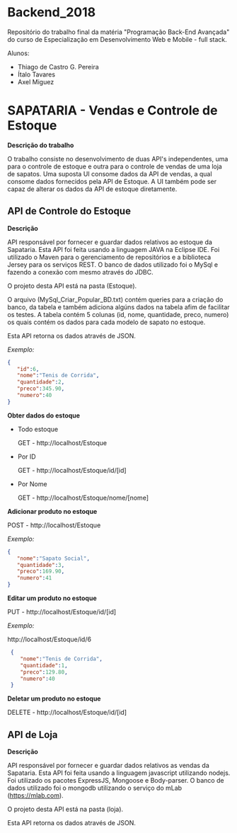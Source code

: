 # Backend_2018
Repositório do trabalho final da matéria "Programação Back-End Avançada" do curso de Especialização em Desenvolvimento Web e Mobile - full stack.

Alunos:
- Thiago de Castro G. Pereira
- Ítalo Tavares
- Axel Miguez

# SAPATARIA - Vendas e Controle de Estoque

__Descrição do trabalho__

O trabalho consiste no desenvolvimento de duas API's independentes, uma para o controle de estoque e outra para o controle de vendas de uma loja de sapatos. Uma suposta UI consome dados da API de vendas, a qual consome dados fornecidos pela API de Estoque. A UI também pode ser capaz de alterar os dados da API de estoque diretamente.


## API de Controle do Estoque

__Descrição__

API responsável por fornecer e guardar dados relativos ao estoque da Sapataria. Esta API foi feita usando a linguagem JAVA na Eclipse IDE. Foi utilizado o Maven para o gerenciamento de repositórios e a biblioteca Jersey para os serviços REST. O banco de dados utilizado foi o MySql e fazendo a conexão com mesmo através do JDBC.

O projeto desta API está na pasta (Estoque).

O arquivo (MySql_Criar_Popular_BD.txt) contém queries para a criação do banco, da tabela e também adiciona algúns dados na tabela afim de facilitar os testes. A tabela contém 5 colunas (id, nome, quantidade, preco, numero) os quais contém os dados para cada modelo de sapato no estoque.

Esta API retorna os dados através de JSON.

_Exemplo:_
   
   ```json
   {
      "id":6,
      "nome":"Tenis de Corrida",
      "quantidade":2,
      "preco":345.90,
      "numero":40
   }
   ```

__Obter dados do estoque__

- Todo estoque

  GET - http://localhost/Estoque
  
- Por ID

  GET - http://localhost/Estoque/id/[id]
  
- Por Nome

  GET - http://localhost/Estoque/nome/[nome]
  
 __Adicionar produto no estoque__
  
  POST - http://localhost/Estoque
   
   _Exemplo:_
   
   ```json
   {
      "nome":"Sapato Social",
      "quantidade":3,
      "preco":169.90,
      "numero":41
   }  
   ```

__Editar um produto no estoque__

   PUT - http://localhost/Estoque/id/[id]
  
   _Exemplo:_
   
   http://localhost/Estoque/id/6
   
  ```json
   {
      "nome":"Tenis de Corrida",
      "quantidade":1,
      "preco":129.80,
      "numero":40
   }
   ```
   
__Deletar um produto no estoque__

  DELETE - http://localhost/Estoque/id/[id]
  
  
  ## API de Loja
  
  __Descrição__

API responsável por fornecer e guardar dados relativos as vendas da Sapataria. Esta API foi feita usando a linguagem javascript utilizando nodejs. Foi utilizado os pacotes ExpressJS, Mongoose e Body-parser. O banco de dados utilizado foi o mongodb utilizando o serviço do mLab (https://mlab.com).

O projeto desta API está na pasta (loja).

Esta API retorna os dados através de JSON. 
